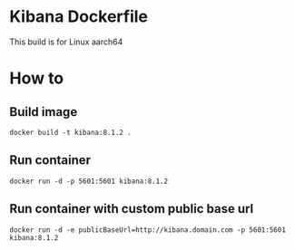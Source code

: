 # Kibana Dockerfile
This build is for Linux aarch64
# How to
## Build image
`docker build -t kibana:8.1.2 .`
## Run container
`docker run -d -p 5601:5601 kibana:8.1.2`
## Run container with custom public base url
`docker run -d -e publicBaseUrl=http://kibana.domain.com -p 5601:5601 kibana:8.1.2`